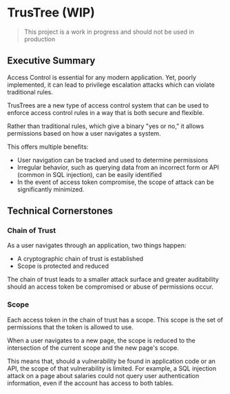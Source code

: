 # TrusTree (WIP)

> This project is a work in progress and should not be used in production

## Executive Summary

Access Control is essential for any modern application. Yet, poorly implemented, it can lead to privilege escalation attacks which can violate traditional rules.

TrusTrees are a new type of access control system that can be used to enforce access control rules in a way that is both secure and flexible.

Rather than traditional rules, which give a binary "yes or no," it allows permissions based on how a user navigates a system.

This offers multiple benefits:
- User navigation can be tracked and used to determine permissions
- Irregular behavior, such as querying data from an incorrect form or API (common in SQL injection), can be easily identified
- In the event of access token compromise, the scope of attack can be significantly minimized.

## Technical Cornerstones
### Chain of Trust

As a user navigates through an application, two things happen:
- A cryptographic chain of trust is established
- Scope is protected and reduced

The chain of trust leads to a smaller attack surface and greater auditability should an access token be compromised or abuse of permissions occur.

### Scope
Each access token in the chain of trust has a scope. This scope is the set of permissions that the token is allowed to use.

When a user navigates to a new page, the scope is reduced to the intersection of the current scope and the new page's scope.

This means that, should a vulnerability be found in application code or an API, the scope of that vulnerability is limited. For example, a SQL injection attack on a page about salaries could not query user authentication information, even if the account has access to both tables.